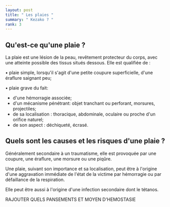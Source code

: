 ```yaml
---
layout: post
title: " Les plaies "
summary: " Kezako ? "
rank: 3
---
```


## Qu'est-ce qu'une plaie ?

La plaie est une lésion de la peau, revêtement protecteur du corps, avec une atteinte possible des tissus situés dessous. Elle est qualifiée de :

• plaie simple, lorsqu'il s'agit d'une petite coupure superficielle, d'une éraflure saignant peu;

• plaie grave du fait:
- d'une hémorragie associée;
- d'un mécanisme pénétrant: objet tranchant ou perforant, morsures, projectiles;
- de sa localisation : thoracique, abdominale, oculaire ou proche d'un orifice naturel;
- de son aspect : déchiqueté, écrasé.

## Quels sont les causes et les risques d'une plaie ?

Généralement secondaire à un traumatisme, elle est provoquée par une coupure, une éraflure, une morsure ou une piqûre.

Une plaie, suivant son importance et sa localisation, peut être à l'origine d'une aggravation immédiate de l'état de la victime par hémorragie ou par défaillance de la respiration.

Elle peut être aussi à l'origine d'une infection secondaire dont le tétanos.

RAJOUTER QUELS PANSEMENTS ET MOYEN D'HEMOSTASIE